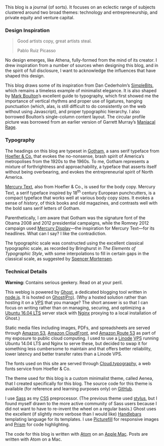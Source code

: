 <p class="lede">This blog is a journal (of sorts). It focuses on an eclectic range of subjects clustered around two broad themes: technology and entrepreneurship, and private equity and venture capital.</p>

### Design Inspiration

> Good artists copy, great artists steal.
> <footer><span class="author">Pablo Ruiz Picasso</span></footer>

No design emerges, like Athena, fully-formed from the mind of its creator. I drew inspiration from a number of sources when designing this blog, and in the spirit of full disclosure, I want to acknowledge the influences that have shaped this design.

This blog draws some of its inspiration from Dan Cederholm’s [SimpleBits](http://simplebits.com/), which remains a timeless example of minimalist elegance. It is also shaped by [Mark Boulton](http://www.markboulton.co.uk/)’s excellent guide to typography, which first showed me the importance of vertical rhythms and proper use of ligatures, hanging punctuation (which, alas, is still difficult to do consistently on the web without using Javascript), and proper typographic hierarchy. I also borrowed Boulton’s single-column content layout. The circular profile picture was borrowed from an earlier version of Garrett Murray’s [Maniacal Rage](http://log.maniacalrage.net/).

### Typography

The headings on this blog are typeset in [Gotham](http://www.typography.com/fonts/gotham/overview/), a sans serif typeface from [Hoefler & Co.](http://www.typography.com/) that evokes the no-nonsense, brash spirit of America’s metropolises from the 1920s to the 1960s.  To me, Gotham represents a mixture of forthrightness and approachability, a typeface that asserts itself without being overbearing, and evokes the entrepreneurial spirit of North America.

[Mercury Text](http://www.typography.com/fonts/mercury-text/overview/), also from Hoefler &#38; Co., is used for the body copy. Mercury Text, a serif typeface  inspired by 18<sup>th</sup> century European punchcutters, is a compact typeface that works well at various body copy sizes. It evokes a sense of *history*, of thick books and old magazines, and contrasts well with the bold sans serif letters of Gotham.

Parenthetically, I _am_ aware that Gotham was the signature font of the Obama 2008 and 2012 presidential campaigns, while the Romney 2012 campaign used [Mercury Display](http://www.typography.com/fonts/mercury-display/overview/)—the inspiration for Mercury Text—for its headlines. What can I say? I like the contradiction.

The typographic scale was constructed using the excellent classical typographic scale, as recorded by Bringhurst in <cite>The Elements of Typographic Style</cite>, with some interpolations to fill in certain gaps in the classical scale, as suggested by [Spencer Mortensen](http://spencermortensen.com).

### Technical Details

**Warning:** Contains serious geekery. Read on at your peril.

This weblog is powered by [Ghost](https://ghost.org/), a dedicated blogging tool written in [node.js](http://nodejs.org). It is hosted on [Ghost(Pro)](https://ghost.org/pricing/). (Why a hosted solution rather than hosting it on a <abbr title="Virtual Private Server">VPS</abbr> that you manage? The short answer is so that I can focus on writing rather than on managing, securing, and optimizing a [Ubuntu 16.04 <abbr title="Long Term Support">LTS</abbr>](http://www.ubuntu.com/server) server stack with [Nginx](http://nginx.org) proxying to a local installation of Ghost.)

Static media files including images, <abbr>PDF</abbr>s, and spreadsheets are served through [Amazon S3](https://aws.amazon.com/s3/), [Amazon CloudFront](https://aws.amazon.com/cloudfront/), and [Amazon Route 53](https://aws.amazon.com/route53/) as part of my exposure to public cloud computing. I used to use a [Linode](https://www.linode.com) <abbr title="Virtual Private Server">VPS</abbr> running Ubuntu 14.04 <abbr>LTS</abbr> and Nginx to serve these, but decided to swap it for something less cumbersome to maintain and that offers better reliability, lower latency and better transfer rates than a Linode <abbr>VPS</abbr>.

The fonts used on this site are served through [Cloud.typography](http://www.typography.com/cloud/welcome/), a web fonts service from Hoefler &#38; Co.

The theme used for this blog is a custom minimalist theme, called Aenea, that I created specifically for this blog. The source code for this theme is available (for reference and learning purposes only) on [GitHub](https://github.com/lucasktlee/aenea).

I use [Sass](http://sass-lang.com/) as my <abbr title="Cascading Style Sheets">CSS</abbr> preprocessor. (The previous theme used [stylus](https://learnboost.github.io/stylus/), but I found myself drawn to the more active community of Sass users because I did not want to have to re-invent the wheel on a regular basis.) Ghost uses the excellent (if slightly more verbose than I would like) [Handlebars](http://handlebarsjs.com) templating language for its templates. I use [Picturefill](http://scottjehl.github.io/picturefill/) for responsive images and [Prism](http://prismjs.com/) for code highlighting.

The code for this blog is written with [Atom](https://atom.io) on an [Apple Mac](http://www.apple.com/mac/). Posts are written with Atom on a Mac.
